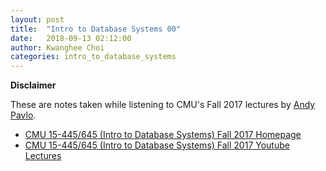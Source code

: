```yaml
---
layout: post
title:  "Intro to Database Systems 00"
date:   2018-09-13 02:12:00
author: Kwanghee Choi
categories: intro_to_database_systems
---
```


**Disclaimer**

These are notes taken while listening to CMU's Fall 2017 lectures by [Andy Pavlo](http://www.cs.cmu.edu/~pavlo/).
- [CMU 15-445/645 (Intro to Database Systems) Fall 2017 Homepage](https://15445.courses.cs.cmu.edu/fall2017/)
- [CMU 15-445/645 (Intro to Database Systems) Fall 2017 Youtube Lectures](https://www.youtube.com/playlist?list=PLSE8ODhjZXjYutVzTeAds8xUt1rcmyT7x)


